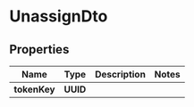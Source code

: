 

# UnassignDto


## Properties

| Name | Type | Description | Notes |
|------------ | ------------- | ------------- | -------------|
|**tokenKey** | **UUID** |  |  |



